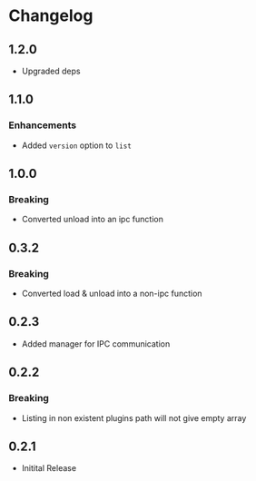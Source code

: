 # Changelog

## 1.2.0

- Upgraded deps

## 1.1.0

### Enhancements
- Added `version` option to `list`

## 1.0.0

### Breaking
- Converted unload into an ipc function

## 0.3.2

### Breaking
- Converted load & unload into a non-ipc function

## 0.2.3

- Added manager for IPC communication

## 0.2.2

### Breaking
- Listing in non existent plugins path will not give empty array

## 0.2.1

- Initital Release
